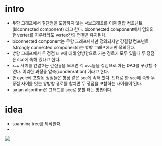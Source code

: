 # intro

  - 무향 그래프에서 절단점을 포함하지 않는 서브그래프를 이중 결합 컴포넌트(biconnected component)
    라고 한다. biconnected component에서 임의의 한 vertex를 지우더라도 vertex간의 연결은
    유지된다.
  - biconnected component는 무향 그래프에서만 정의되지만 강결합
    컴포넌트(strongly connected components)는 방향 그래프에서만
    정의된다.
  - 방향 그래프에서 두 정점 u, v에 대해 양방향으로 가는 경로가 모두
    있을때 두 정점은 scc에 속해 있다고 한다.
  - scc 사이를 연결하는 간선들을 모으면 각 scc들을 정점으로 하는 DAG를
    구성할 수 있다. 이러한 과정을 압축(condensation) 이라고 한다.
  - 한 cycle에 포함된 정점들은 항상 같은 scc에 속해 있다. 반대로 한
    scc에 속한 두 정점 사이를 잇는 양방향 경로를 합치면 두 정점을
    포함하는 사이클이 된다.
  - tarjan algorithm은 그래프를 scc로 분할 하는 방법이다.

# idea


  - spanning tree를 제작한다.
  - 
  
  ![](http://dyewrv1redcbt.cloudfront.net//wp-content/uploads/SCC.png)
